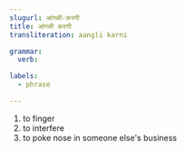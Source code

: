 ```yaml
---
slugurl: आंगळी-करणी
title: आंगळी करणी
transliteration: aangli karni

grammar:
  verb:

labels:
  - phrase

---
```


<word-pos pos="verb">

<word-meanings>

1. to finger
2. to interfere
3. to poke nose in someone else's business

</word-meanings>

</word-pos>
